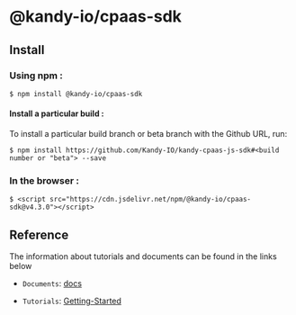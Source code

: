 # @kandy-io/cpaas-sdk

## Install

### Using npm :

`$ npm install @kandy-io/cpaas-sdk`

#### Install a particular build :

To install a particular build branch or beta branch with the Github URL, run:

`$ npm install https://github.com/Kandy-IO/kandy-cpaas-js-sdk#<build number or "beta"> --save`

### In the browser :

`$ <script src="https://cdn.jsdelivr.net/npm/@kandy-io/cpaas-sdk@v4.3.0"></script>`

## Reference

The information about tutorials and documents can be found in the links below

* `Documents`: [docs](https://kandy-io.github.io/kandy-cpaas-js-sdk/docs)

* `Tutorials`: [Getting-Started](https://Kandy-IO.github.io/kandy-cpaas-js-sdk/tutorials/#/Get%20Started)

